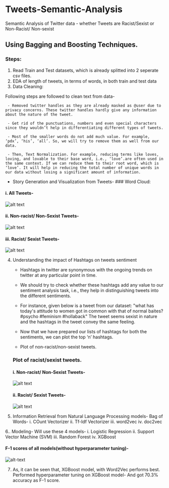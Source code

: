 # Tweets-Semantic-Analysis
Semantic Analysis of Twitter data - whether Tweets are Racist/Sexist or Non-Racist/ Non-sexist

## Using Bagging and Boosting Techniques.

### Steps:
1. Read Train and Test datasets, which is already splitted into 2 seperate csv files.
2. EDA of length of tweets, in terms of words, in both train and test data
3. Data Cleaning: 
  
  Following steps are followed to clean text from data-

     - Removed twitter handles as they are already masked as @user due to privacy concerns. These twitter handles hardly give any information about the nature of the tweet.

     - Get rid of the punctuations, numbers and even special characters since they wouldn’t help in differentiating different types of tweets.

     - Most of the smaller words do not add much value. For example, ‘pdx’, ‘his’, ‘all’. So, we will try to remove them as well from our data.

     - Then, Text Normalization. For example, reducing terms like loves, loving, and lovable to their base word, i.e., ‘love’.are often used in the same context. If we can reduce them to their root word, which is ‘love’. It will help in reducing the total number of unique words in our data without losing a significant amount of information.
    
   - Story Generation and Visualization from Tweets- 
    ### Word Cloud:
    
   #### i. All Tweets-
   ![alt text](https://github.com/rickhagwal/Tweet-Semantic-Analysis/blob/master/images/all_tweets.PNG)
    
   #### ii. Non-racist/ Non-Sexist Tweets-
   ![alt text](https://github.com/rickhagwal/Tweet-Semantic-Analysis/blob/master/images/non-racist-tweets.PNG)
    
   #### iii. Racist/ Sexist Tweets-
   ![alt text](https://github.com/rickhagwal/Tweet-Semantic-Analysis/blob/master/images/racist-tweets.PNG)
     
     
   4. Understanding the impact of Hashtags on tweets sentiment

      - Hashtags in twitter are synonymous with the ongoing trends on twitter at any particular point in time. 
      - We should try to check whether these hashtags add any value to our sentiment analysis task, i.e., they help in distinguishing tweets into the different sentiments.

      - For instance, given below is a tweet from our dataset:
      "what has today's attitude to women got in common with that of normal baites? #psycho #feminism #hollaback"
      The tweet seems sexist in nature and the hashtags in the tweet convey the same feeling.
   
      - Now that we have prepared our lists of hashtags for both the sentiments, we can plot the top ‘n’ hashtags.
      - Plot of non-racist/non-sexist tweets.
      
      ### Plot of racist/sexist tweets.
      
      #### i. Non-racist/ Non-Sexist Tweets-
        ![alt text](https://github.com/rickhagwal/Tweet-Semantic-Analysis/blob/master/images/non-racist-hashtags.PNG)
      #### ii. Racist/ Sexist Tweets-
        ![alt text](https://github.com/rickhagwal/Tweet-Semantic-Analysis/blob/master/images/Racist-hashtags.PNG)
      
   5. Information Retrieval from Natural Language Processing models- 
       Bag of Words-
       i. COunt Vectorizer 
       ii. Tf-Idf Vectorizer
      iii. word2vec
      iv. doc2vec
  
  6.. Modeling-
    Will use these 4 models-
     i. Logistic Regression
     ii. Support Vector Machine (SVM)
     iii. Random Forest
     iv. XGBoost
 
 #### F-1 scores of all models(without hyperparameter tuning)-
 
   ![alt-text](https://github.com/rickhagwal/Tweet-Semantic-Analysis/blob/master/images/F1-scores.PNG)
 
 7. As, it can be seen that, XGBoost model, with Word2Vec performs best. Performed hyperparameter tuning on XGBoost model-
 And got 70.3% accuracy as F-1 score.
      
      

    
